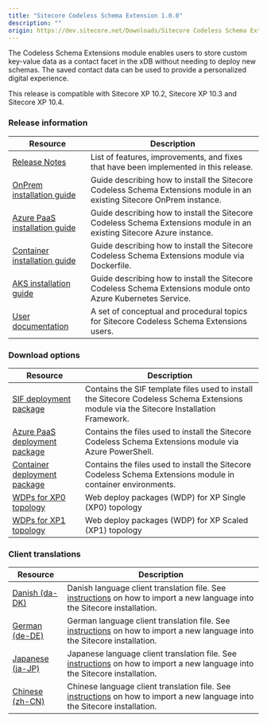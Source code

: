 ```yaml
---
title: "Sitecore Codeless Schema Extension 1.0.0"
description: ""
origin: https://dev.sitecore.net/Downloads/Sitecore Codeless Schema Extensions/1_0_0/Sitecore Codeless Schema Extensions_1_0_0.aspx
---
```


The Codeless Schema Extensions module enables users to store custom key-value data as a contact facet in the xDB without needing to deploy new schemas. The saved contact data can be used to provide a personalized digital experience.

  <Alert variant='warning' mb={4}>
    <AlertIcon />
    This release is compatible with Sitecore XP 10.2, Sitecore XP 10.3 and Sitecore XP 10.4.
  </Alert>

### Release information

| Resource                           | Description                                                                                                                                              |
| ---------------------------------- | -------------------------------------------------------------------------------------------------------------------------------------------------------- |
| [Release Notes]()                  | List of features, improvements, and fixes that have been implemented in this release.                                                                  |
| [OnPrem installation guide](A)     | Guide describing how to install the Sitecore Codeless Schema Extensions module in an existing Sitecore OnPrem instance. |
| [Azure PaaS installation guide](B) | Guide describing how to install the Sitecore Codeless Schema Extensions module in an existing Sitecore Azure instance.  |
| [Container installation guide](C)  | Guide describing how to install the Sitecore Codeless Schema Extensions module via Dockerfile.                            |
| [AKS installation guide](D)        | Guide describing how to install the Sitecore Codeless Schema Extensions module onto Azure Kubernetes Service.             |
| [User documentation]()             | A set of conceptual and procedural topics for Sitecore Codeless Schema Extensions users.                                                                 |

### Download options

| Resource                                                                                                                                                                                  | Description                                                                                                                             |
| ----------------------------------------------------------------------------------------------------------------------------------------------------------------------------------------- | --------------------------------------------------------------------------------------------------------------------------------------- |
| [SIF deployment package](https://scdp.blob.core.windows.net/downloads/Sitecore%20Codeless%20Schema%20Extension/1_0_0/Sitecore%20Generic%20Personalization.Deploy%201.0.0.zip)             | Contains the SIF template files used to install the Sitecore Codeless Schema Extensions module via the Sitecore Installation Framework. |
| [Azure PaaS deployment package](https://scdp.blob.core.windows.net/downloads/Sitecore%20Codeless%20Schema%20Extension/1_0_0/Sitecore%20Generic%20Personalization.AzureDeploy%201.0.0.zip) | Contains the files used to install the Sitecore Codeless Schema Extensions module via Azure PowerShell.                                 |
| [Container deployment package](https://scdp.blob.core.windows.net/downloads/Sitecore_Codeless_Schema_Extensions/1_0_0/SitecoreGpContainerDeployment.1.0.0.zip)                            | Contains the files used to install the Sitecore Codeless Schema Extensions module in container environments.                                  |
| [WDPs for XP0 topology](https://scdp.blob.core.windows.net/downloads/Sitecore%20Codeless%20Schema%20Extension/1_0_0/Sitecore%20Generic%20Personalization%20XP0%20WDPs.zip)                | Web deploy packages (WDP) for XP Single (XP0) topology                                                                                  |
| [WDPs for XP1 topology](https://scdp.blob.core.windows.net/downloads/Sitecore%20Codeless%20Schema%20Extension/1_0_0/Sitecore%20Generic%20Personalization%20XP1%20WDPs.zip)                | Web deploy packages (WDP) for XP Scaled (XP1) topology                                                                                  |

### Client translations

| Resource                                                                                                                                                                     | Description                                                                                                                                                                                                                                      |
| ---------------------------------------------------------------------------------------------------------------------------------------------------------------------------- | ------------------------------------------------------------------------------------------------------------------------------------------------------------------------------------------------------------------------------------------------ |
| [Danish (da-DK)](<https://scdp.blob.core.windows.net/downloads/Sitecore%20Codeless%20Schema%20Extension/1_0_0/Sitecore%20Generic%20Personalization%201.0.0%20(da-DK).zip>)   | Danish language client translation file. See [instructions](https://dev.sitecore.net/Downloads/Sitecore_Experience_Platform/90/~/link.aspx?_id=D72CBF8CE581436CBBCAEE896C8646F7) on how to import a new language into the Sitecore installation.   |
| [German (de-DE)](<https://scdp.blob.core.windows.net/downloads/Sitecore%20Codeless%20Schema%20Extension/1_0_0/Sitecore%20Generic%20Personalization%201.0.0%20(de-DE).zip>)   | German language client translation file. See [instructions](https://dev.sitecore.net/Downloads/Sitecore_Experience_Platform/90/~/link.aspx?_id=D72CBF8CE581436CBBCAEE896C8646F7) on how to import a new language into the Sitecore installation.   |
| [Japanese (ja-JP)](<https://scdp.blob.core.windows.net/downloads/Sitecore%20Codeless%20Schema%20Extension/1_0_0/Sitecore%20Generic%20Personalization%201.0.0%20(ja-JP).zip>) | Japanese language client translation file. See [instructions](https://dev.sitecore.net/Downloads/Sitecore_Experience_Platform/90/~/link.aspx?_id=D72CBF8CE581436CBBCAEE896C8646F7) on how to import a new language into the Sitecore installation. |
| [Chinese (zh-CN)](<https://scdp.blob.core.windows.net/downloads/Sitecore%20Codeless%20Schema%20Extension/1_0_0/Sitecore%20Generic%20Personalization%201.0.0%20(zh-CN).zip>)  | Chinese language client translation file. See [instructions](https://dev.sitecore.net/Downloads/Sitecore_Experience_Platform/90/~/link.aspx?_id=D72CBF8CE581436CBBCAEE896C8646F7) on how to import a new language into the Sitecore installation.  |
